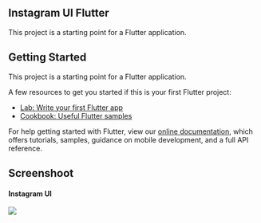 <section id="home">
	
<h1 align="left">Instagram UI Flutter</h1>

This project is a starting point for a Flutter application.
</section>

<section id="getting started">
	
## Getting Started
This project is a starting point for a Flutter application.

A few resources to get you started if this is your first Flutter project:

- [Lab: Write your first Flutter app](https://flutter.dev/docs/get-started/codelab)
- [Cookbook: Useful Flutter samples](https://flutter.dev/docs/cookbook)

For help getting started with Flutter, view our
[online documentation](https://flutter.dev/docs), which offers tutorials,
samples, guidance on mobile development, and a full API reference.
</section>

<section id="screenshoot">
	
## Screenshoot
<div class="demo">
    <div class="items">
    	<h4 class="title-demo">Instagram UI</h4>
		<img class="img-demo" src="https://user-images.githubusercontent.com/103307109/162926482-251c5f0b-fd2f-463b-aed4-daf8a3ea6471.png">  
    </div>
    
</div>
</section>
